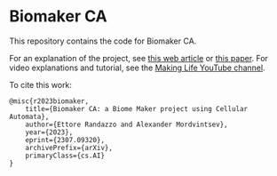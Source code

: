 # Biomaker CA

This repository contains the code for Biomaker CA.

For an explanation of the project, see [this web article](https://google-research.github.io/self-organising-systems/2023/biomaker-ca/) or [this paper](https://arxiv.org/abs/2307.09320).
For video explanations and tutorial, see the [Making Life YouTube channel](https://www.youtube.com/@MakingLifeYT).

To cite this work:
```
@misc{r2023biomaker,
    title={Biomaker CA: a Biome Maker project using Cellular Automata},
    author={Ettore Randazzo and Alexander Mordvintsev},
    year={2023},
    eprint={2307.09320},
    archivePrefix={arXiv},
    primaryClass={cs.AI}
}
```
